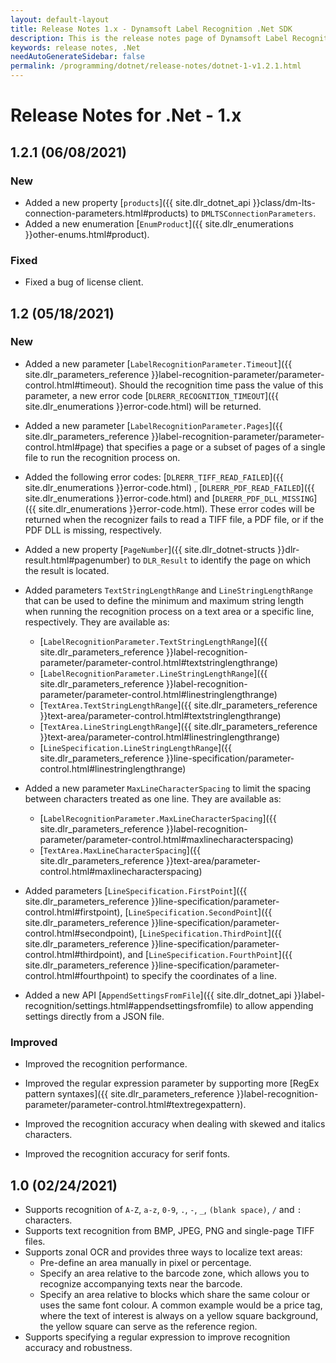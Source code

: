 ```yaml
---
layout: default-layout
title: Release Notes 1.x - Dynamsoft Label Recognition .Net SDK
description: This is the release notes page of Dynamsoft Label Recognition for .Net SDK version 1.x.
keywords: release notes, .Net
needAutoGenerateSidebar: false
permalink: /programming/dotnet/release-notes/dotnet-1-v1.2.1.html
---
```


# Release Notes for .Net - 1.x

## 1.2.1 (06/08/2021)

### New

- Added a new property [`products`]({{ site.dlr_dotnet_api }}class/dm-lts-connection-parameters.html#products) to `DMLTSConnectionParameters`.
- Added a new enumeration [`EnumProduct`]({{ site.dlr_enumerations }}other-enums.html#product).

### Fixed

- Fixed a bug of license client.

## 1.2 (05/18/2021)

### New

- Added a new parameter [`LabelRecognitionParameter.Timeout`]({{ site.dlr_parameters_reference }}label-recognition-parameter/parameter-control.html#timeout). Should the recognition time pass the value of this parameter, a new error code [`DLRERR_RECOGNITION_TIMEOUT`]({{ site.dlr_enumerations }}error-code.html) will be returned.

- Added a new parameter [`LabelRecognitionParameter.Pages`]({{ site.dlr_parameters_reference }}label-recognition-parameter/parameter-control.html#page) that specifies a page or a subset of pages of a single file to run the recognition process on.

- Added the following error codes: [`DLRERR_TIFF_READ_FAILED`]({{ site.dlr_enumerations }}error-code.html) , [`DLRERR_PDF_READ_FAILED`]({{ site.dlr_enumerations }}error-code.html) and [`DLRERR_PDF_DLL_MISSING`]({{ site.dlr_enumerations }}error-code.html). These error codes will be returned when the recognizer fails to read a TIFF file, a PDF file, or if the PDF DLL is missing, respectively.

- Added a new property [`PageNumber`]({{ site.dlr_dotnet-structs }}dlr-result.html#pagenumber) to `DLR_Result` to identify the page on which the result is located.

- Added parameters `TextStringLengthRange` and `LineStringLengthRange` that can be used to define the minimum and maximum string length when running the recognition process on a text area or a specific line, respectively. They are available as:
  - [`LabelRecognitionParameter.TextStringLengthRange`]({{ site.dlr_parameters_reference }}label-recognition-parameter/parameter-control.html#textstringlengthrange)
  - [`LabelRecognitionParameter.LineStringLengthRange`]({{ site.dlr_parameters_reference }}label-recognition-parameter/parameter-control.html#linestringlengthrange)
  - [`TextArea.TextStringLengthRange`]({{ site.dlr_parameters_reference }}text-area/parameter-control.html#textstringlengthrange)
  - [`TextArea.LineStringLengthRange`]({{ site.dlr_parameters_reference }}text-area/parameter-control.html#linestringlengthrange)
  - [`LineSpecification.LineStringLengthRange`]({{ site.dlr_parameters_reference }}line-specification/parameter-control.html#linestringlengthrange)

- Added a new parameter `MaxLineCharacterSpacing` to limit the spacing between characters treated as one line. They are available as:
  - [`LabelRecognitionParameter.MaxLineCharacterSpacing`]({{ site.dlr_parameters_reference }}label-recognition-parameter/parameter-control.html#maxlinecharacterspacing)
  - [`TextArea.MaxLineCharacterSpacing`]({{ site.dlr_parameters_reference }}text-area/parameter-control.html#maxlinecharacterspacing)

- Added parameters [`LineSpecification.FirstPoint`]({{ site.dlr_parameters_reference }}line-specification/parameter-control.html#firstpoint), [`LineSpecification.SecondPoint`]({{ site.dlr_parameters_reference }}line-specification/parameter-control.html#secondpoint), [`LineSpecification.ThirdPoint`]({{ site.dlr_parameters_reference }}line-specification/parameter-control.html#thirdpoint), and [`LineSpecification.FourthPoint`]({{ site.dlr_parameters_reference }}line-specification/parameter-control.html#fourthpoint) to specify the coordinates of a line.

- Added a new API [`AppendSettingsFromFile`]({{ site.dlr_dotnet_api }}label-recognition/settings.html#appendsettingsfromfile) to allow appending settings directly from a JSON file.

### Improved

- Improved the recognition performance.

- Improved the regular expression parameter by supporting more [RegEx pattern syntaxes]({{ site.dlr_parameters_reference }}label-recognition-parameter/parameter-control.html#textregexpattern).

- Improved the recognition accuracy when dealing with skewed and italics characters.

- Improved the recognition accuracy for serif fonts.


## 1.0 (02/24/2021)

- Supports recognition of `A-Z`, `a-z`, `0-9`, `.`, `-`, `_`, `(blank space)`, `/` and `:` characters. 
- Supports text recognition from BMP, JPEG, PNG and single-page TIFF files.
- Supports zonal OCR and provides three ways to localize text areas:
    - Pre-define an area manually in pixel or percentage.
    - Specify an area relative to the barcode zone, which allows you to recognize accompanying texts near the barcode. 
    - Specify an area relative to blocks which share the same colour or uses the same font colour. A common example would be a price tag, where the text of interest is always on a yellow square background, the yellow square can serve as the reference region.
- Supports specifying a regular expression to improve recognition accuracy and robustness.
